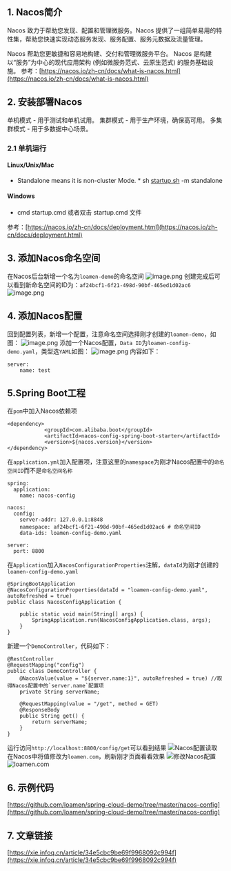 ## 1. Nacos简介
Nacos 致力于帮助您发现、配置和管理微服务。Nacos 提供了一组简单易用的特性集，帮助您快速实现动态服务发现、服务配置、服务元数据及流量管理。

Nacos 帮助您更敏捷和容易地构建、交付和管理微服务平台。 Nacos 是构建以“服务”为中心的现代应用架构 (例如微服务范式、云原生范式) 的服务基础设施。
参考：[https://nacos.io/zh-cn/docs/what-is-nacos.html](https://nacos.io/zh-cn/docs/what-is-nacos.html)

## 2. 安装部署Nacos
单机模式 - 用于测试和单机试用。
集群模式 - 用于生产环境，确保高可用。
多集群模式 - 用于多数据中心场景。
### 2.1 单机运行
#### Linux/Unix/Mac
*   Standalone means it is non-cluster Mode. * sh [startup.sh](http://startup.sh/) -m standalone
#### Windows
*  cmd startup.cmd 或者双击 startup.cmd 文件

参考：[https://nacos.io/zh-cn/docs/deployment.html](https://nacos.io/zh-cn/docs/deployment.html)


## 3. 添加Nacos命名空间
在Nacos后台新增一个名为`loamen-demo`的命名空间
![image.png](https://upload-images.jianshu.io/upload_images/5747348-1084130b453737cc.png?imageMogr2/auto-orient/strip%7CimageView2/2/w/1240)
创建完成后可以看到新命名空间的ID为：`af24bcf1-6f21-498d-90bf-465ed1d02ac6`
![image.png](https://upload-images.jianshu.io/upload_images/5747348-74ac6ae1b2ccb0ef.png?imageMogr2/auto-orient/strip%7CimageView2/2/w/1240)

## 4. 添加Nacos配置
回到配置列表，新增一个配置，注意命名空间选择刚才创建的`loamen-demo`，如图：
![image.png](https://upload-images.jianshu.io/upload_images/5747348-ce634c3e160ba7d3.png?imageMogr2/auto-orient/strip%7CimageView2/2/w/1240)
添加一个Nacos配置，`Data ID`为`loamen-config-demo.yaml`，类型选`YAML`如图：
![image.png](https://upload-images.jianshu.io/upload_images/5747348-983628761708f52e.png?imageMogr2/auto-orient/strip%7CimageView2/2/w/1240)
内容如下：
```
server:
    name: test
```
## 5.Spring Boot工程
在`pom`中加入Nacos依赖项
```
<dependency>
            <groupId>com.alibaba.boot</groupId>
            <artifactId>nacos-config-spring-boot-starter</artifactId>
            <version>${nacos.version}</version>
</dependency>
```
在`application.yml`加入配置项，注意这里的`namespace`为刚才Nacos配置中的`命名空间ID`而不是`命名空间名称`
```
spring:
  application:
    name: nacos-config

nacos:
  config:
    server-addr: 127.0.0.1:8848
    namespace: af24bcf1-6f21-498d-90bf-465ed1d02ac6 # 命名空间ID
    data-ids: loamen-config-demo.yaml

server:
  port: 8800
```
在`Application`加入`NacosConfigurationProperties`注解，`dataId`为刚才创建的`loamen-config-demo.yaml`
```
@SpringBootApplication
@NacosConfigurationProperties(dataId = "loamen-config-demo.yaml", autoRefreshed = true)
public class NacosConfigApplication {

    public static void main(String[] args) {
        SpringApplication.run(NacosConfigApplication.class, args);
    }
}
```
新建一个`DemoController`，代码如下：
```
@RestController
@RequestMapping("config")
public class DemoController {
    @NacosValue(value = "${server.name:1}", autoRefreshed = true) //取得Nacos配置中的`server.name`配置项
    private String serverName;

    @RequestMapping(value = "/get", method = GET)
    @ResponseBody
    public String get() {
        return serverName;
    }
}
```
运行访问`http://localhost:8800/config/get`可以看到结果
![Nacos配置读取](https://upload-images.jianshu.io/upload_images/5747348-b71cccd8543ebf1e.png?imageMogr2/auto-orient/strip%7CimageView2/2/w/1240)
在Nacos中将值修改为`loamen.com`，刷新刚才页面看看效果
![修改Nacos配置](https://upload-images.jianshu.io/upload_images/5747348-aa5b3982a9e18474.png?imageMogr2/auto-orient/strip%7CimageView2/2/w/1240)
![loamen.com](https://upload-images.jianshu.io/upload_images/5747348-8b3e58b69b7459ff.png?imageMogr2/auto-orient/strip%7CimageView2/2/w/1240)

## 6. 示例代码
[https://github.com/loamen/spring-cloud-demo/tree/master/nacos-config](https://github.com/loamen/spring-cloud-demo/tree/master/nacos-config)


## 7. 文章链接
[https://xie.infoq.cn/article/34e5cbc9be69f9968092c994f](https://xie.infoq.cn/article/34e5cbc9be69f9968092c994f)